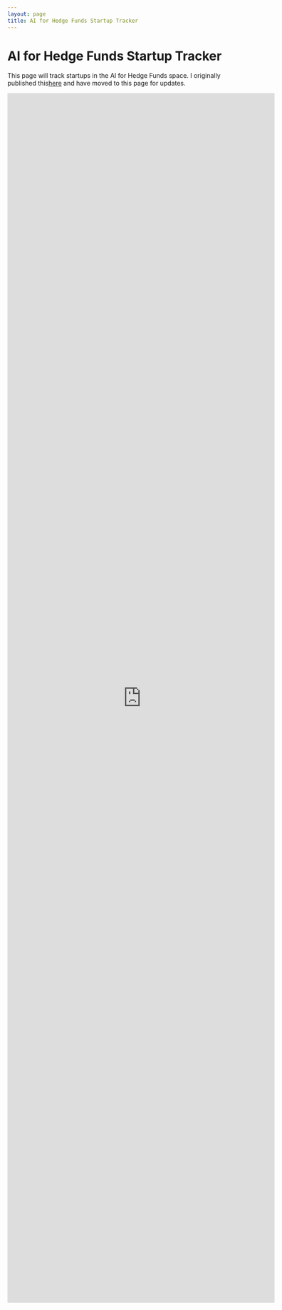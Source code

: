 ```yaml
---
layout: page
title: AI for Hedge Funds Startup Tracker
---
```


# AI for Hedge Funds Startup Tracker

This page will track startups in the AI for Hedge Funds space. I originally published this[here](https://magis.substack.com/p/genai-for-hedge-funds-startups) and have moved to this page for updates.

<iframe title="AI Startups for Hedge Fund Investors" aria-label="Table" id="datawrapper-chart-6OdWG" src="https://datawrapper.dwcdn.net/6OdWG/1/" scrolling="no" frameborder="0" style="border: none;" width="600" height="2711" data-external="1"></iframe>